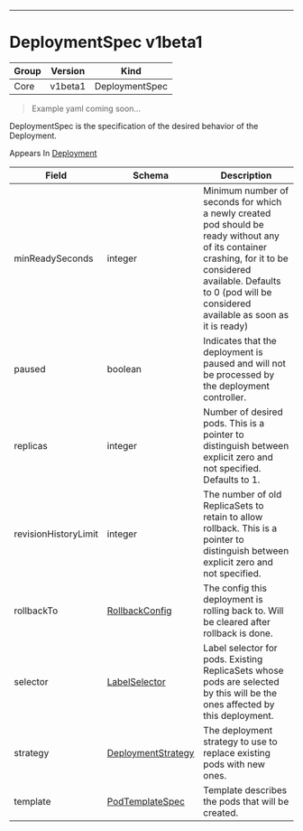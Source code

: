 

-----------
# DeploymentSpec v1beta1

Group        | Version     | Kind
------------ | ---------- | -----------
Core | v1beta1 | DeploymentSpec







> Example yaml coming soon...


DeploymentSpec is the specification of the desired behavior of the Deployment.

<aside class="notice">
Appears In <a href="#deployment-v1beta1">Deployment</a> </aside>

Field        | Schema     | Description
------------ | ---------- | -----------
minReadySeconds | integer | Minimum number of seconds for which a newly created pod should be ready without any of its container crashing, for it to be considered available. Defaults to 0 (pod will be considered available as soon as it is ready)
paused | boolean | Indicates that the deployment is paused and will not be processed by the deployment controller.
replicas | integer | Number of desired pods. This is a pointer to distinguish between explicit zero and not specified. Defaults to 1.
revisionHistoryLimit | integer | The number of old ReplicaSets to retain to allow rollback. This is a pointer to distinguish between explicit zero and not specified.
rollbackTo | [RollbackConfig](#rollbackconfig-v1beta1) | The config this deployment is rolling back to. Will be cleared after rollback is done.
selector | [LabelSelector](#labelselector-v1beta1) | Label selector for pods. Existing ReplicaSets whose pods are selected by this will be the ones affected by this deployment.
strategy | [DeploymentStrategy](#deploymentstrategy-v1beta1) | The deployment strategy to use to replace existing pods with new ones.
template | [PodTemplateSpec](#podtemplatespec-v1) | Template describes the pods that will be created.






